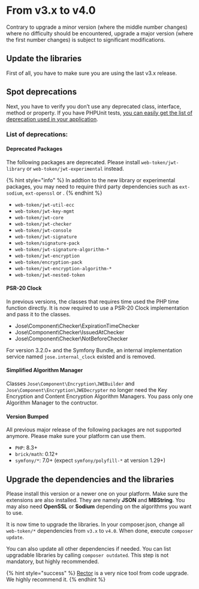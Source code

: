# From v3.x to v4.0

Contrary to upgrade a minor version (where the middle number changes) where no difficulty should be encountered, upgrade a major version (where the first number changes) is subject to significant modifications.

## Update the libraries

First of all, you have to make sure you are using the last v3.x release.

## Spot deprecations

Next, you have to verify you don’t use any deprecated class, interface, method or property. If you have PHPUnit tests, [you can easily get the list of deprecation used in your application](https://symfony.com/doc/current/components/phpunit\_bridge.html).

### List of deprecations:

#### Deprecated Packages

The following packages are deprecated. Please install `web-token/jwt-library` or `web-token/jwt-experimental` instead.

{% hint style="info" %}
In addtion to the new library or experimental packages, you may need to require third party dependencies such as `ext-sodium`, `ext-openssl` or .
{% endhint %}

* `web-token/jwt-util-ecc`
* `web-token/jwt-key-mgmt`
* `web-token/jwt-core`
* `web-token/jwt-checker`
* `web-token/jwt-console`
* `web-token/jwt-signature`
* `web-token/signature-pack`
* `web-token/jwt-signature-algorithm-*`
* `web-token/jwt-encryption`
* `web-token/encryption-pack`
* `web-token/jwt-encryption-algorithm-*`
* `web-token/jwt-nested-token`

#### PSR-20 Clock

In previous versions, the classes that requires time used the PHP time function directly. It is now required to use a PSR-20 Clock implementation and pass it to the classes.

* Jose\Component\Checker\ExpirationTimeChecker
* Jose\Component\Checker\IssuedAtChecker
* Jose\Component\Checker\NotBeforeChecker

For version 3.2.0+ and the Symfony Bundle, an internal implementation service named `jose.internal_clock` existed and is removed.

#### Simplified Algorithm Manager

Classes `Jose\Component\Encryption\JWEBuilder` and `Jose\Component\Encryption\JWEDecrypter` no longer need the Key Encryption and Content Encryption Algorithm Managers. You pass only one Algorithm Manager to the contructor.

#### Version Bumped

All previous major release of the following packages are not supported anymore. Please make sure your platform can use them.

* `PHP`: 8.3+
* `brick/math`: 0.12+
* `symfony/*`: 7.0+ (expect `symfony/polyfill-*` at version 1.29+)

## Upgrade the dependencies and the libraries

Please install this version or a newer one on your platform. Make sure the extensions are also installed. They are namely **JSON** and **MBString**. You may also need **OpenSSL** or **Sodium** depending on the algorithms you want to use.

It is now time to upgrade the libraries. In your composer.json, change all `web-token/*` dependencies from `v3.x` to `v4.0`. When done, execute `composer update`.

You can also update all other dependencies if needed. You can list upgradable libraries by calling `composer outdated`. This step is not mandatory, but highly recommended.

{% hint style="success" %}
[Rector](https://github.com/rectorphp/rector) is a very nice tool from code upgrade. We highly recommend it.
{% endhint %}
